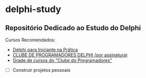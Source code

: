 # delphi-study
Repositório Dedicado ao Estudo do Delphi
---
Cursos Recomendados:
- [Delphi para Iniciante na Prática](https://thuliobittencourt.nutror.com/curso/d1c2fc682326)
- [CLUBE DE PROGRAMADORES DELPHI (por assinatura)](https://academiadocodigo.com.br/campanha/clube-de-programadores/)
- [Grade de cursos do "Clube do Programadores"](https://novoead.com.br/vitrine/1646830036462x504164153802255200)

- [ ] Construir projetos pessoais
